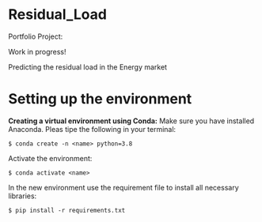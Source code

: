 # Residual_Load

Portfolio Project:

Work in progress!

Predicting the residual load in the Energy market

# Setting up the environment

**Creating a virtual environment using Conda:** Make sure you have installed Anaconda. Pleas tipe the following in your terminal:

`$ conda create -n <name> python=3.8`

Activate the environment:

`$ conda activate <name>`

In the new environment use the requirement file to install all necessary libraries:

`$ pip install -r requirements.txt`

